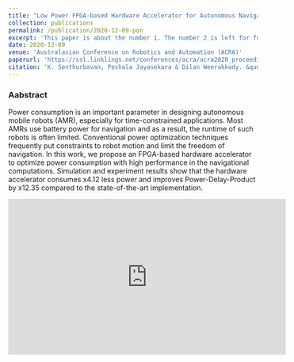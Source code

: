 ```yaml
---
title: "Low Power FPGA-based Hardware Accelerator for Autonomous Navigation of Mobile Robots"
collection: publications
permalink: /publication/2020-12-09-pon
excerpt: 'This paper is about the number 1. The number 2 is left for future work.'
date: 2020-12-09
venue: 'Australasian Conference on Robotics and Automation (ACRA)'
paperurl: 'https://ssl.linklings.net/conferences/acra/acra2020_proceedings/views/includes/files/pap104s1-file1.pdf'
citation: 'K. Senthurbavan, Peshala Jayasekara & Dilan Weerakkody. &quot;Low Power FPGA-based Hardware Accelerator for Autonomous Navigation of Mobile Robots.&quot; <i>Australasian Conference on Robotics and Automation (ACRA 2020)</i>.'
---
```

### Aabstract
Power consumption is an important parameter in designing autonomous mobile robots (AMR), especially for time-constrained applications. Most AMRs use battery power for navigation and as a result, the runtime of such robots is often limited. Conventional power optimization techniques frequently put constraints to robot motion and limit the freedom of navigation. In this work, we propose an FPGA-based hardware accelerator to optimize power consumption with high performance in the navigational computations. Simulation and experiment results show that the hardware accelerator consumes x4.12 less power and improves Power-Delay-Product by x12.35 compared to the state-of-the-art implementation.

<iframe width="560" height="315" src="https://www.youtube.com/embed/gDYCPDyNlkA" frameborder="0" allow="accelerometer; autoplay; clipboard-write; encrypted-media; gyroscope; picture-in-picture" allowfullscreen></iframe>
